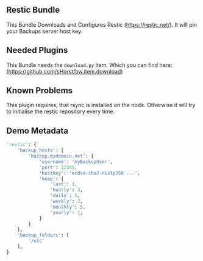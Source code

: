 Restic Bundle
-------------

This Bundle Downloads and Configures Restic (https://restic.net/). 
It will pin your Backups server host key.

Needed Plugins
--------------

This Bundle needs the `download.py` item. Which you can find here: (https://github.com/sHorst/bw.item.download)

Known Problems
--------------

This plugin requires, that rsync is installed on the node. Otherwise it will try to initialise the restic repository every time.


Demo Metadata
-------------

```python
'restic': {
    'backup_hosts': {
        'backup.mydomain.net': {
            'username': 'myBackupUser',
            'port': 12345,
            'hostkey': 'ecdsa-sha2-nistp256 ...',
            'keep': {
                'last': 1,
                'hourly': 3,
                'daily': 5,
                'weekly': 2,
                'monthly': 5,
                'yearly': 1,
            }
        }
    },
    'backup_folders': [
        '/etc'
    ],
}
```

